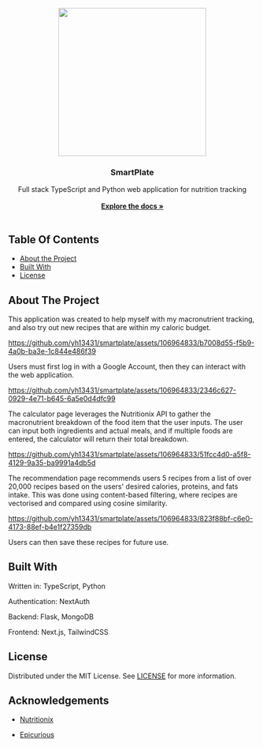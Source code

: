 <p align="center">
  <img src="https://github.com/yh13431/smartplate/assets/106964833/df979b94-c0b7-4872-9580-d90ae26d3525" width="300" height="300"/>
  <h3 align="center">SmartPlate</h3>
  <p align="center">
    Full stack TypeScript and Python web application for nutrition tracking
    <br/>
    <br/>
    <a href="https://github.com/yh13431/smartplate"><strong>Explore the docs »</strong></a>
    <br />
    <br />
  </p>
</p>



## Table Of Contents

* [About the Project](#about-the-project)
* [Built With](#built-with)
* [License](#license)


## About The Project

This application was created to help myself with my macronutrient tracking, and also try out new recipes that are within my caloric budget.


https://github.com/yh13431/smartplate/assets/106964833/b7008d55-f5b9-4a0b-ba3e-1c844e486f39


Users must first log in with a Google Account, then they can interact with the web application.


https://github.com/yh13431/smartplate/assets/106964833/2346c627-0929-4e71-b645-6a5e0d4dfc99


The calculator page leverages the Nutritionix API to gather the macronutrient breakdown of the food item that the user inputs. The user can input both ingredients and actual meals, and if multiple foods are entered, the calculator will return their total breakdown.


https://github.com/yh13431/smartplate/assets/106964833/51fcc4d0-a5f8-4129-9a35-ba9991a4db5d


The recommendation page recommends users 5 recipes from a list of over 20,000 recipes based on the users' desired calories, proteins, and fats intake. This was done using content-based filtering, where recipes are vectorised and compared using cosine similarity.


https://github.com/yh13431/smartplate/assets/106964833/823f88bf-c6e0-4173-88ef-b4e1f27359db


Users can then save these recipes for future use.

## Built With

Written in: TypeScript, Python

Authentication: NextAuth

Backend: Flask, MongoDB

Frontend: Next.js, TailwindCSS

## License

Distributed under the MIT License. See [LICENSE](https://github.com/yh13431/smartplate/blob/main/LICENSE.md) for more information.

## Acknowledgements

* [Nutritionix](https://developer.nutritionix.com/)

* [Epicurious](https://www.kaggle.com/datasets/hugodarwood/epirecipes?rvi=1&select=epi_r.csv/)
